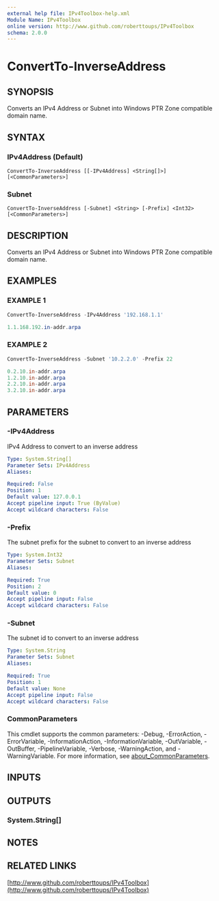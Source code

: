 ```yaml
---
external help file: IPv4Toolbox-help.xml
Module Name: IPv4Toolbox
online version: http://www.github.com/roberttoups/IPv4Toolbox
schema: 2.0.0
---
```


# ConvertTo-InverseAddress

## SYNOPSIS
Converts an IPv4 Address or Subnet into Windows PTR Zone compatible domain name.

## SYNTAX

### IPv4Address (Default)
```
ConvertTo-InverseAddress [[-IPv4Address] <String[]>] [<CommonParameters>]
```

### Subnet
```
ConvertTo-InverseAddress [-Subnet] <String> [-Prefix] <Int32> [<CommonParameters>]
```

## DESCRIPTION
Converts an IPv4 Address or Subnet into Windows PTR Zone compatible domain name.

## EXAMPLES

### EXAMPLE 1
```powershell
ConvertTo-InverseAddress -IPv4Address '192.168.1.1'
```

```powershell
1.1.168.192.in-addr.arpa    
```

### EXAMPLE 2
```powershell
ConvertTo-InverseAddress -Subnet '10.2.2.0' -Prefix 22
```

```powershell
0.2.10.in-addr.arpa
1.2.10.in-addr.arpa
2.2.10.in-addr.arpa
3.2.10.in-addr.arpa    
```

## PARAMETERS

### -IPv4Address
IPv4 Address to convert to an inverse address

```yaml
Type: System.String[]
Parameter Sets: IPv4Address
Aliases:

Required: False
Position: 1
Default value: 127.0.0.1
Accept pipeline input: True (ByValue)
Accept wildcard characters: False
```

### -Prefix
The subnet prefix for the subnet to convert to an inverse address

```yaml
Type: System.Int32
Parameter Sets: Subnet
Aliases:

Required: True
Position: 2
Default value: 0
Accept pipeline input: False
Accept wildcard characters: False
```

### -Subnet
The subnet id to convert to an inverse address

```yaml
Type: System.String
Parameter Sets: Subnet
Aliases:

Required: True
Position: 1
Default value: None
Accept pipeline input: False
Accept wildcard characters: False
```

### CommonParameters
This cmdlet supports the common parameters: -Debug, -ErrorAction, -ErrorVariable, -InformationAction, -InformationVariable, -OutVariable, -OutBuffer, -PipelineVariable, -Verbose, -WarningAction, and -WarningVariable. For more information, see [about_CommonParameters](http://go.microsoft.com/fwlink/?LinkID=113216).

## INPUTS

## OUTPUTS

### System.String[]
## NOTES

## RELATED LINKS

[http://www.github.com/roberttoups/IPv4Toolbox](http://www.github.com/roberttoups/IPv4Toolbox)

